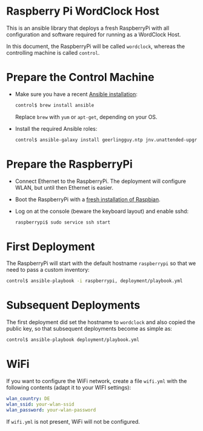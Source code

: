 # Raspberry Pi WordClock Host

This is an ansible library that deploys a fresh RaspberryPi with all configuration and software required for running as a WordClock Host.

In this document, the RaspberryPi will be called `wordclock`, whereas the controlling machine is called `control`.

# Prepare the Control Machine

* Make sure you have a recent [Ansible installation](http://docs.ansible.com/ansible/intro_installation.html):

  ```bash
  control$ brew install ansible
  ```

  Replace `brew` with `yum` or `apt-get`, depending on your OS.

* Install the required Ansible roles:

  ```bash
  control$ ansible-galaxy install geerlingguy.ntp jnv.unattended-upgrades
  ```

# Prepare the RaspberryPi

* Connect Ethernet to the RaspberryPi. The deployment will configure WLAN, but until then Ethernet is easier.

* Boot the RaspberryPi with a [fresh installation of Raspbian](https://www.raspberrypi.org/downloads/raspbian/).

* Log on at the console (beware the keyboard layout) and enable sshd:

  ```bash
  raspberrypi$ sudo service ssh start
  ```

# First Deployment

The RaspberryPi will start with the default hostname `raspberrypi` so that we need to pass a custom inventory:

```bash
control$ ansible-playbook -i raspberrypi, deployment/playbook.yml
```

# Subsequent Deployments

The first deployment did set the hostname to `wordclock` and also copied the public key, so that subsequent deployments become as simple as:

```bash
control$ ansible-playbook deployment/playbook.yml
```

# WiFi

If you want to configure the WiFi network, create a file `wifi.yml` with the following contents (adapt it to your WIFI settings):

```yaml
wlan_country: DE
wlan_ssid: your-wlan-ssid
wlan_password: your-wlan-password
```

If `wifi.yml` is not present, WiFi will not be configured.

